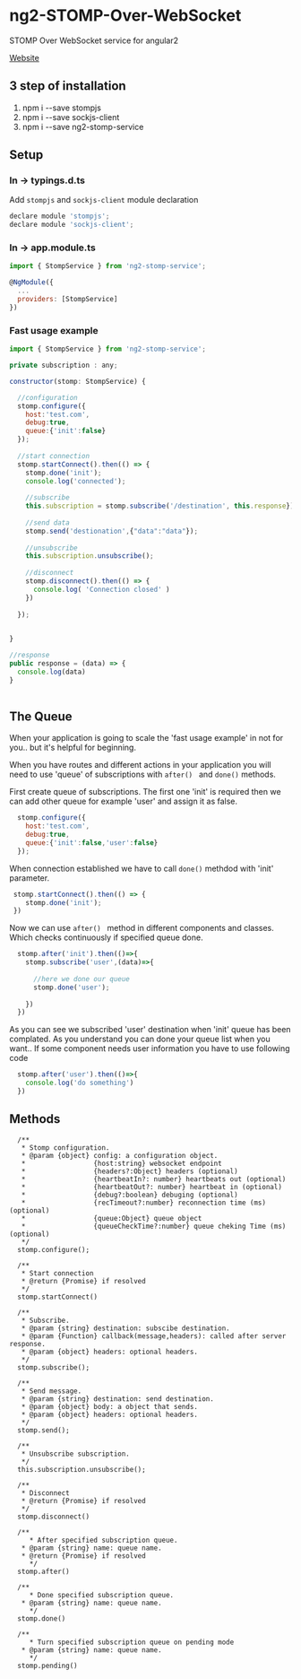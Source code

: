 # ng2-STOMP-Over-WebSocket
STOMP Over WebSocket service for angular2

[Website](http://devsullo.com/github/angular2-stomp-over-websocket-service/) 


## 3 step of installation

1) npm i --save stompjs
2) npm i --save sockjs-client
3) npm i --save ng2-stomp-service


## Setup

### In -> typings.d.ts
Add `stompjs` and `sockjs-client` module declaration

```javascript
declare module 'stompjs';
declare module 'sockjs-client';
```

### In -> app.module.ts

```javascript
import { StompService } from 'ng2-stomp-service';

@NgModule({
  ...
  providers: [StompService]
})
```

### Fast usage example

```javascript
import { StompService } from 'ng2-stomp-service';

private subscription : any;

constructor(stomp: StompService) {

  //configuration
  stomp.configure({
    host:'test.com',
    debug:true,
    queue:{'init':false}
  });
  
  //start connection
  stomp.startConnect().then(() => {
    stomp.done('init');
    console.log('connected');
    
    //subscribe
    this.subscription = stomp.subscribe('/destination', this.response});
    
    //send data
    stomp.send('destionation',{"data":"data"});
    
    //unsubscribe
    this.subscription.unsubscribe();
    
    //disconnect
    stomp.disconnect().then(() => {
      console.log( 'Connection closed' )
    })
    
  });
 

}

//response
public response = (data) => {
  console.log(data)
}
  
```

## The Queue

When your application is going to scale the 'fast usage example' in not for you.. but it's helpful for beginning.

When you have routes and different actions in your application you will need to use 'queue' of subscriptions with ```after() ``` and ```done()``` methods.

First create queue of subscriptions. The first one 'init' is required then we can add other queue for example 'user' and assign it as false.

```javascript
  stomp.configure({
    host:'test.com',
    debug:true,
    queue:{'init':false,'user':false}
  });
```

When connection established we have to call ```done()``` methdod with 'init' parameter. 
```javascript
 stomp.startConnect().then(() => {
    stomp.done('init');
 })
```

Now we can use ```after() ``` method in different components and classes. Which checks continuously if specified queue done.
```javascript
  stomp.after('init').then(()=>{
    stomp.subscribe('user',(data)=>{
    
      //here we done our queue
      stomp.done('user');
      
    })
  })
```

As you can see we subscribed 'user' destination when 'init' queue has been complated. As you understand you can done your queue list when you want.. If some component needs user information you have to use following code

```javascript
  stomp.after('user').then(()=>{
    console.log('do something')
  })
```



## Methods
```
  /**
   * Stomp configuration.
   * @param {object} config: a configuration object.
   *                 {host:string} websocket endpoint
   *                 {headers?:Object} headers (optional)
   *                 {heartbeatIn?: number} heartbeats out (optional)
   *                 {heartbeatOut?: number} heartbeat in (optional)
   *                 {debug?:boolean} debuging (optional)
   *                 {recTimeout?:number} reconnection time (ms) (optional)
   *                 {queue:Object} queue object
   *                 {queueCheckTime?:number} queue cheking Time (ms) (optional)
   */
  stomp.configure();
  
  /**
   * Start connection
   * @return {Promise} if resolved
   */
  stomp.startConnect()
  
  /**
   * Subscribe.
   * @param {string} destination: subscibe destination.
   * @param {Function} callback(message,headers): called after server response.
   * @param {object} headers: optional headers.
   */
  stomp.subscribe();
  
  /**
   * Send message.
   * @param {string} destination: send destination.
   * @param {object} body: a object that sends.
   * @param {object} headers: optional headers.
   */
  stomp.send();
  
  /**
   * Unsubscribe subscription.
   */
  this.subscription.unsubscribe();

  /**
   * Disconnect
   * @return {Promise} if resolved
   */
  stomp.disconnect()
  
  /**
	 * After specified subscription queue.
   * @param {string} name: queue name.
   * @return {Promise} if resolved
	 */
  stomp.after()
  
  /**
	 * Done specified subscription queue.
   * @param {string} name: queue name.
	 */
  stomp.done()
  
  /**
	 * Turn specified subscription queue on pending mode
   * @param {string} name: queue name.
	 */
  stomp.pending()

```
